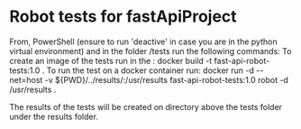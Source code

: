 # Robot tests for fastApiProject
From, PowerShell (ensure to run 'deactive' in case you are in the python virtual environment) and in the folder /tests run the following commands:
    To create an image of the tests run in the : 
            docker build -t fast-api-robot-tests:1.0 .
    To run the test on a docker container run:
            docker run -d --net=host -v ${PWD}/../results/:/usr/results fast-api-robot-tests:1.0  robot -d /usr/results .

The results of the tests will be created on directory above the tests folder under the results folder.

        
